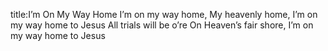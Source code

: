 title:I’m On My Way Home
I’m on my way home,
My heavenly home,
I’m on my way home to Jesus 
All trials will be o’re
On Heaven’s fair shore, 
I’m on my way home to Jesus
